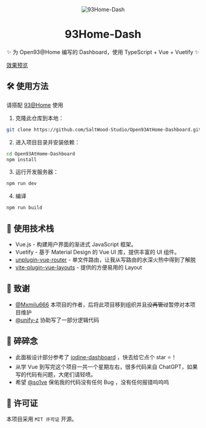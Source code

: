 <div align="center">

![93Home-Dash](https://socialify.git.ci/SaltWood-Studio/Open93AtHome-Dashboard/image?description=1&font=Inter&forks=1&issues=1&language=1&name=1&owner=1&pattern=Plus&pulls=1&stargazers=1&theme=Auto)

# 93Home-Dash 
✨ 为 Open93@Home 编写的 Dashboard，使用 TypeScript + Vue + Vuetify ✨
</div>

[效果预览](https://saltwood.top:9393/dashboard/)

## 🛠️ 使用方法

请搭配 [93@Home](https://github.com/SaltWood-Studio/Open93AtHome-V3) 使用

1. 克隆此仓库到本地：

```bash
git clone https://github.com/SaltWood-Studio/Open93AtHome-Dashboard.git
```

2. 进入项目目录并安装依赖：
```bash
cd Open93AtHome-Dashboard
npm install
```

3. 运行开发服务器：
```bash
npm run dev
```

4. 编译
```bash
npm run build
```
## 🔧 使用技术栈
- Vue.js - 构建用户界面的渐进式 JavaScript 框架。
- Vuetify - 基于 Material Design 的 Vue UI 库，提供丰富的 UI 组件。
- [unplugin-vue-router](https://github.com/posva/unplugin-vue-router) - 单文件路由，让我从写路由的水深火热中得到了解脱
- [vite-plugin-vue-layouts](https://github.com/JohnCampionJr/vite-plugin-vue-layouts) - 提供的方便易用的 Layout



## 🌟 致谢

- [@Mxmilu666](https://github.com/Mxmilu666) 本项目的作者，后将此项目移到组织并且~~没再管过~~暂停对本项目维护
- [@unify-z](https://github.com/unify-z) 协助写了一部分逻辑代码

## 👀 碎碎念

- 此面板设计部分参考了 [iodine-dashboard](https://github.com/ZeroNexis/iodine-dashboard) ，快去给它点个 star ⭐！
- 从学 Vue 到写完这个项目一共一个星期左右，很多代码来自 ChatGPT，如果写的代码有问题，大佬们请轻喷。
- 希望 [@so1ve](https://github.com/so1ve) 保佑我的代码没有任何 Bug ，没有任何报错呜呜呜

## 📄 许可证
本项目采用 ``MIT 许可证`` 开源。
